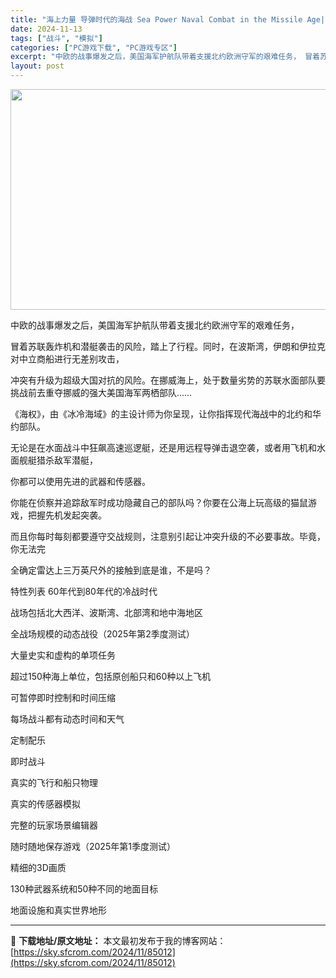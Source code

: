 ```yaml
---
title: "海上力量 导弹时代的海战 Sea Power Naval Combat in the Missile Age|官方中文|解压即撸|"
date: 2024-11-13
tags: ["战斗", "模拟"]
categories: ["PC游戏下载", "PC游戏专区"]
excerpt: "中欧的战事爆发之后，美国海军护航队带着支援北约欧洲守军的艰难任务， 冒着苏联轰炸机和潜艇袭击的风险，踏上了行程。同时，在波斯湾，伊朗和伊拉克对中立商船进行无差别攻击， 冲突有升级为超级大国对抗的风险。在挪威海上，处于数量劣势的苏联水面部队要挑战前去重夺挪威的强大美国海军两栖部队…… 《海权》，由《冰&hellip;"
layout: post
---
```


<img class="aligncenter size-full wp-image-85005" src="https://sky.sfcrom.com/wp-content/uploads/2024/11/2024111309171497.webp" alt="" width="616" height="353" />

中欧的战事爆发之后，美国海军护航队带着支援北约欧洲守军的艰难任务，

冒着苏联轰炸机和潜艇袭击的风险，踏上了行程。同时，在波斯湾，伊朗和伊拉克对中立商船进行无差别攻击，

冲突有升级为超级大国对抗的风险。在挪威海上，处于数量劣势的苏联水面部队要挑战前去重夺挪威的强大美国海军两栖部队……

《海权》，由《冰冷海域》的主设计师为你呈现，让你指挥现代海战中的北约和华约部队。

无论是在水面战斗中狂飙高速巡逻艇，还是用远程导弹击退空袭，或者用飞机和水面舰艇猎杀敌军潜艇，

你都可以使用先进的武器和传感器。

你能在侦察并追踪敌军时成功隐藏自己的部队吗？你要在公海上玩高级的猫鼠游戏，把握先机发起突袭。

而且你每时每刻都要遵守交战规则，注意别引起让冲突升级的不必要事故。毕竟，你无法完

全确定雷达上三万英尺外的接触到底是谁，不是吗？

特性列表
60年代到80年代的冷战时代

战场包括北大西洋、波斯湾、北部湾和地中海地区

全战场规模的动态战役（2025年第2季度测试）

大量史实和虚构的单项任务

超过150种海上单位，包括原创船只和60种以上飞机

可暂停即时控制和时间压缩

每场战斗都有动态时间和天气

定制配乐

即时战斗

真实的飞行和船只物理

真实的传感器模拟

完整的玩家场景编辑器

随时随地保存游戏（2025年第1季度测试）

精细的3D画质

130种武器系统和50种不同的地面目标

地面设施和真实世界地形

---
📖 **下载地址/原文地址：** 本文最初发布于我的博客网站：[https://sky.sfcrom.com/2024/11/85012](https://sky.sfcrom.com/2024/11/85012)
